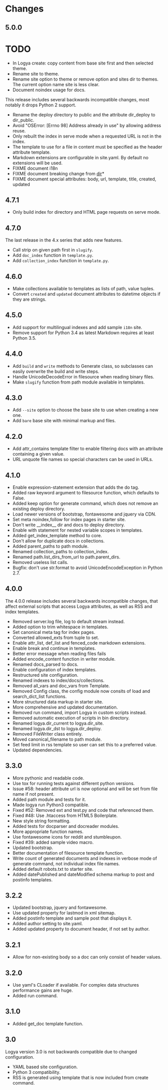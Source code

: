 # Changes

## 5.0.0

# TODO

* In Logya create: copy content from base site first and then selected
    theme.
* Rename site to theme.
* Rename site option to theme or remove option and sites dir to
    themes. The current option name site is less clear.
* Document noindex usage for docs.

This release includes several backwards incompatible changes, most
notably it drops Python 2 support.

* Rename the <span class="title-ref">deploy</span> directory to
    <span class="title-ref">public</span> and the attribute
    <span class="title-ref">dir\_deploy</span> to
    <span class="title-ref">dir\_public</span>.
* Avoid "OSError: \[Errno 98\] Address already in use" by allowing
    address reuse.
* Only rebuilt the index in serve mode when a requested URL is not in
    the index.
* The template to use for a file in content must be specified as the
    header attribute <span class="title-ref">template</span>.
* Markdown extensions are configurable in site.yaml. By default no
    extensions will be used.
* FIXME document i18n
* FIXME document breaking change from [dir]()\*
* FIXME document special attributes: body, url, template, title,
    created, updated

## 4.7.1

* Only build index for directory and HTML page requests on serve mode.

## 4.7.0

The last release in the 4.x series that adds new features.

* Call strip on given path first in `slugify`.
* Add `doc_index` function in `template.py`.
* Add `collection_index` function in `template.py`.

## 4.6.0

* Make collections available to templates as lists of path, value
    tuples.
* Convert `created` and `updated` document attributes to datetime
    objects if they are strings.

## 4.5.0

* Add support for multilingual indexes and add sample `i18n` site.
* Remove support for Python 3.4 as latest Markdown requires at least
    Python 3.5.

## 4.4.0

* Add `build` and `write` methods to Generate class, so subclasses can
    easily overwrite the build and write steps.
* Handle UnicodeDecodeError in filesource when reading binary files.
* Make `slugify` function from path module available in templates.

## 4.3.0

* Add `--site` option to choose the base site to use when creating a
    new one.
* Add `bare` base site with minimal markup and files.

## 4.2.0

* Add attr\_contains template filter to enable filtering docs with an
    attribute containing a given value.
* URL unquote file names so special characters can be used in URLs.

## 4.1.0

* Enable expression-statement extension that adds the do tag.
* Added raw keyword argument to filesource function, which defaults to
    False.
* Added keep option for <span class="title-ref">generate</span>
    command, which does not remove an existing deploy directory.
* Load newer versions of bootstrap, fontawesome and jquery via CDN.
* Set meta noindex,follow for index pages in starter site.
* Don't write \_\_index\_\_ dir and docs to deploy directory.
* Enable with statement for nested variable scopes in templates.
* Added get\_index\_template method to core.
* Don't allow for duplicate docs in collections.
* Added parent\_paths to path module.
* Renamed collection\_paths to collection\_index.
* Renamed path.list\_dirs\_from\_url to path.parent\_dirs.
* Removed useless list calls.
* Bugfix: don't use str.format to avoid UnicodeEncodeException in
    Python 2.7.

## 4.0.0

The 4.0.0 release includes several backwards incompatible changes, that
affect external scripts that access Logya attributes, as well as RSS and
index templates.

* Removed server.log file, log to default stream instead.
* Added option to trim whitespace in templates.
* Set canonical meta tag for index pages.
* Converted allowed\_exts from tuple to set.
* Enable attr\_list, def\_list and fenced\_code markdown extensions.
* Enable break and continue in templates.
* Better error message when reading files fails
* Added encode\_content function in writer module.
* Renamed docs\_parsed to docs.
* Enable configuration of index templates.
* Restructured site configuration.
* Renamed indexes to index/docs/collections.
* Removed all\_vars and doc\_vars from Template.
* Removed Config class, the config module now consits of load and
    search\_dict\_list functions.
* More structured data markup in starter site.
* More comprehensive and updated documentation.
* Removed run command, import Logya in custom scripts instead.
* Removed automatic execution of scripts in bin directory.
* Renamed logya.dir\_current to logya.dir\_site.
* Renamed logya.dir\_dst to logya.dir\_deploy.
* Removed FileWriter class entirely.
* Moved canonical\_filename to path module.
* Set feed limit in rss template so user can set this to a preferred
    value.
* Updated dependencies.

## 3.3.0

* More pythonic and readable code.
* Use tox for running tests against different python versions.
* Issue \#58: header attribute url is now optional and will be set
    from file name if not present.
* Added path module and tests for it.
* Made logya run Python3 compatible.
* Fixed \#52: Removed ext and test.py and code that referenced them.
* Fixed \#48: Use .htaccess from HTML5 Boilerplate.
* New style string formatting.
* Added tests for docparser and docreader modules.
* More appropriate function names.
* Use fontawesome icons for reddit and stumbleupon.
* Fixed \#39: added sample video macro.
* Updated bootstrap.
* Better documentation of filesource template function.
* Write count of generated documents and indexes in verbose mode of
    generate command, not individual index file names.
* Added default robots.txt to starter site.
* Added datePublished and dateModified schema markup to post and
    postinfo templates.

## 3.2.2

* Updated bootstrap, jquery and fontawesome.
* Use updated property for lastmod in xml sitemap.
* Added postinfo template and sample post that displays it.
* Added author setting to site.yaml.
* Added updated property to document header, if not set by author.

## 3.2.1

* Allow for non-existing body so a doc can only consist of header
    values.

## 3.2.0

* Use yaml's CLoader if available. For complex data structures
    performance gains are huge.
* Added run command.

## 3.1.0

* Added get\_doc template function.

## 3.0

Logya version 3.0 is not backwards compatible due to changed
configuration.

* YAML based site configuration.
* Python 3 compatibility.
* RSS is generated using template that is now included from create
    command.
